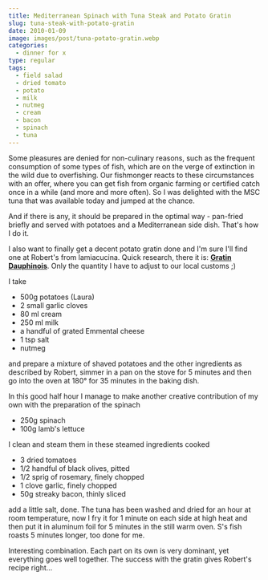 ```yaml
---
title: Mediterranean Spinach with Tuna Steak and Potato Gratin
slug: tuna-steak-with-potato-gratin
date: 2010-01-09
image: images/post/tuna-potato-gratin.webp
categories: 
  - dinner for x
type: regular
tags: 
  - field salad
  - dried tomato
  - potato
  - milk
  - nutmeg
  - cream
  - bacon
  - spinach
  - tuna
---
```



Some pleasures are denied for non-culinary reasons, such as the frequent consumption of some types of fish, which are on the verge of extinction in the wild due to overfishing. Our fishmonger reacts to these circumstances with an offer, where you can get fish from organic farming or certified catch once in a while (and more and more often). So I was delighted with the MSC tuna that was available today and jumped at the chance.

And if there is any, it should be prepared in the optimal way - pan-fried briefly and served with potatoes and a Mediterranean side dish. That's how I do it.

I also want to finally get a decent potato gratin done and I'm sure I'll find one at Robert's from lamiacucina. Quick research, there it is: **[Gratin Dauphinois](http://lamiacucina.wordpress.com/2009/05/12/gratin-dauphinois/)**. Only the quantity I have to adjust to our local customs ;)

I take

* 500g potatoes (Laura) 
* 2 small garlic cloves 
* 80 ml cream 
* 250 ml milk 
* a handful of grated Emmental cheese 
* 1 tsp salt 
* nutmeg

and prepare a mixture of shaved potatoes and the other ingredients as described by Robert, simmer in a pan on the stove for 5 minutes and then go into the oven at 180° for 35 minutes in the baking dish.

In this good half hour I manage to make another creative contribution of my own with the preparation of the spinach

* 250g spinach 
* 100g lamb's lettuce

I clean and steam them in these steamed ingredients cooked

* 3 dried tomatoes 
* 1/2 handful of black olives, pitted 
* 1/2 sprig of rosemary, finely chopped 
* 1 clove garlic, finely chopped 
* 50g streaky bacon, thinly sliced

add a little salt, done. The tuna has been washed and dried for an hour at room temperature, now I fry it for 1 minute on each side at high heat and then put it in aluminum foil for 5 minutes in the still warm oven. S's fish roasts 5 minutes longer, too done for me.

Interesting combination. Each part on its own is very dominant, yet everything goes well together. The success with the gratin gives Robert's recipe right...

>

